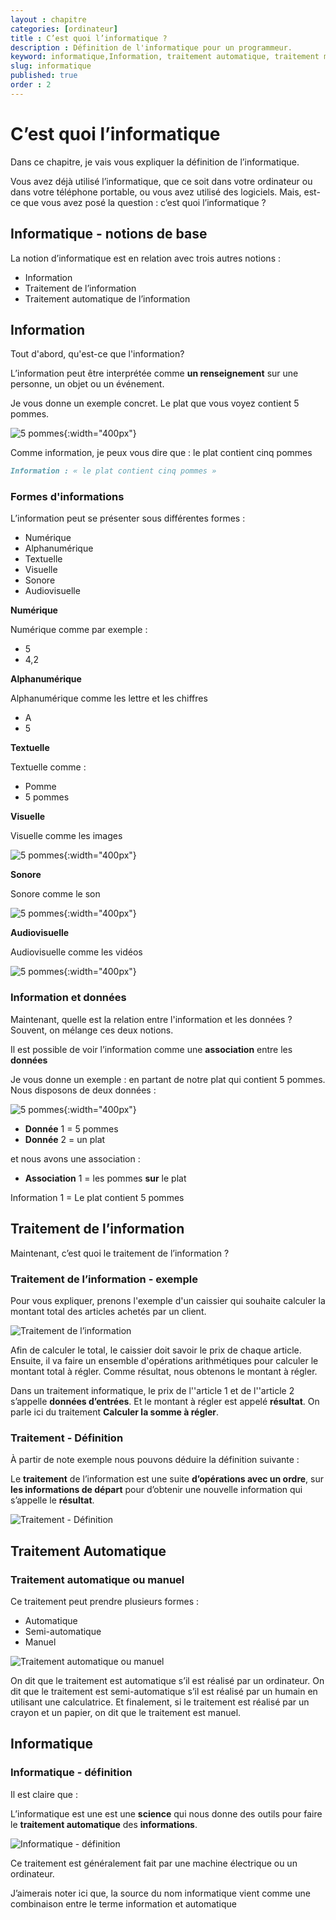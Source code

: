 ```yaml
---
layout : chapitre
categories: [ordinateur]
title : C’est quoi l’informatique ?
description : Définition de l'informatique pour un programmeur.
keyword: informatique,Information, traitement automatique, traitement manuel
slug: informatique
published: true
order : 2
---
```


# C’est quoi l’informatique

<!-- note -->

Dans ce chapitre, je vais vous expliquer la définition de l’informatique.

Vous avez déjà utilisé l’informatique, que ce soit dans votre ordinateur ou dans votre téléphone portable, ou vous avez utilisé des logiciels. Mais, est-ce que vous avez posé la question : c’est quoi l’informatique ?

<!-- end note -->


## Informatique - notions de base

<!-- g layout : t 12-2 12-4 p-40  -->

La notion d’informatique est en relation avec trois autres notions :

<!-- new zone -->

- Information
- Traitement de l’information
- Traitement automatique de l’information

## Information

<!-- g layout : t 7-3 5-5 12-4 p-40  -->

<!-- note -->

Tout d'abord, qu'est-ce que l'information?

<!-- end note -->

L’information peut être interprétée comme **un renseignement** sur une personne, un objet ou un événement.

<!-- note -->

Je vous donne un exemple concret. Le plat que vous voyez contient 5 pommes. 

<!-- end note -->

![5 pommes](./images/2.2.Informatique/pommes.png){:width="400px"}


<!-- note -->

Comme information, je peux vous dire que : le plat contient cinq pommes

<!-- end note -->

```Markdown
Information : « le plat contient cinq pommes »
```

<!-- new slide -->

<!-- g layout : t 6-7 p-80  -->

### Formes d'informations

<!-- new zone -->

<!-- note -->

L’information peut se présenter sous différentes formes :

<!-- end note -->

- Numérique
- Alphanumérique
- Textuelle
- Visuelle
- Sonore
- Audiovisuelle

<!-- new slide -->

<!-- g layout : t 4-3 5-3 4-3 5-3 4-3 5-3 p-80  -->


**Numérique**

<!-- note -->

Numérique comme par exemple : 

<!-- end note -->

<!-- new zone -->

- 5
- 4,2

<!-- new zone -->

**Alphanumérique**

<!-- note -->

Alphanumérique comme les lettre et les chiffres

<!-- end note -->

<!-- new zone -->

- A
- 5 

<!-- new zone -->

**Textuelle**

<!-- note -->

Textuelle comme : 

<!-- end note -->

<!-- new zone -->

- Pomme
- 5 pommes

<!-- new slide -->

<!-- g layout : t 2-3 4-2 3-3 3-3 2-3 4-2 3-3 3-3 2-3 4-2 3-3 3-3 p-40  -->

<!-- empty content -->

<!-- new zone -->

**Visuelle** 

<!-- note -->

Visuelle comme les images

<!-- end note -->

![5 pommes](./images/2.2.Informatique/pommes.png){:width="400px"}

<!-- new zone -->
 
<!-- new zone -->

<!-- empty content -->

<!-- new zone -->

**Sonore**

<!-- note -->

Sonore comme le son

<!-- end note -->

![5 pommes](./images/2.2.Informatique/forme-information-sonore.png){:width="400px"}

<!-- new zone -->
 
<!-- new zone -->

<!-- empty content -->

<!-- new zone -->

**Audiovisuelle** 

<!-- note -->

Audiovisuelle comme les vidéos

<!-- end note -->

![5 pommes](./images/2.2.Informatique/forme-information-video.png){:width="400px"}

<!-- new slide -->

<!-- g layout : t 11-2 4-5 8-3 12-2 p-40  -->

### Information et données

<!-- note -->

Maintenant, quelle est la relation entre l'information et les données ? Souvent, on mélange ces deux notions.

<!-- end note -->

Il est possible de voir l’information comme une **association** entre les **données**

<!-- note -->

Je vous donne un exemple :  en partant de notre plat qui contient 5 pommes. Nous disposons de deux données :

<!-- end note -->

![5 pommes](./images/2.2.Informatique/pommes.png){:width="400px"}


- **Donnée** 1 = 5 pommes
- **Donnée** 2 = un plat

<!-- note -->

et nous avons une association :

<!-- end note -->

- **Association** 1 = les pommes **sur** le plat

<!-- new zone -->

Information 1 = Le plat contient 5 pommes

## Traitement de l’information

<!-- layout : Titre chapitre -->

<!-- note -->

Maintenant, c’est quoi le traitement de l’information ?

<!-- end note -->

<!-- new slide -->

<!-- g layout : t 12-9 p-40  -->

### Traitement de l’information - exemple

<!-- note -->

Pour vous expliquer, prenons l'exemple d'un caissier qui souhaite calculer la montant total des articles achetés par un client.

<!-- end note -->

![Traitement de l’information](./images/2.2.Informatique/traitement-exemple.png)

<!-- note -->

Afin de calculer le total, le caissier doit savoir le prix de chaque article. Ensuite, il va faire un ensemble d'opérations arithmétiques pour calculer le montant total à régler. Comme résultat, nous obtenons le montant à régler.

Dans un traitement informatique, le prix de l''article 1 et de l''article 2 s’appelle **données d’entrées**. Et le montant à régler est appelé **résultat**. On parle ici du traitement **Calculer la somme à régler**.

<!-- end note -->

<!-- new slide -->

<!-- g layout : t 12-4 12-4 p-40  -->


### Traitement  - Définition

<!-- note -->

À partir de note exemple nous pouvons déduire la définition suivante : 

<!-- end note -->

Le **traitement** de l’information est une suite **d’opérations avec un ordre**, sur **les informations de départ** pour d’obtenir une nouvelle information qui s’appelle le **résultat**. 


![Traitement  - Définition](./images/2.2.Informatique/traitement-définition.png)

## Traitement Automatique

<!-- layout : Titre chapitre -->

<!-- new slide -->

<!-- g layout : t 12-7 p-40  -->

### Traitement automatique ou manuel


<!-- note -->

Ce traitement peut prendre plusieurs formes :

- Automatique
- Semi-automatique 
- Manuel 

<!-- end note -->

![Traitement automatique ou manuel](./images/2.2.Informatique/traitement-manuel-semi-automatique.png)

<!-- note -->

On dit que le traitement est automatique s’il est réalisé par un ordinateur.
On dit que le traitement est semi-automatique s’il est réalisé par un humain en utilisant une calculatrice.
Et finalement, si le traitement est réalisé par un crayon et un papier, on dit que le traitement est manuel.

<!-- end note -->

## Informatique

<!-- layout : Titre chapitre -->

<!-- new slide -->

<!-- g layout : t 12-2 12-5 p-40  -->

### Informatique - définition

<!-- note -->

Il est claire que :

<!-- end note -->

L’informatique est une est une **science** qui nous donne des outils pour faire le **traitement automatique** des **informations**. 

![Informatique - définition](./images/2.2.Informatique/informatique.png)


Ce traitement est généralement fait par une machine électrique ou un ordinateur.

<!-- note -->

J’aimerais noter ici que, la source du nom informatique vient comme une combinaison entre le terme information et automatique

<!-- end note -->

